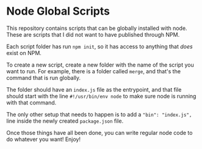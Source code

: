 # Node Global Scripts

This repository contains scripts that can be globally installed with node. These are scripts that I did not want to have published through NPM.

Each script folder has run `npm init`, so it has access to anything that _does_ exist on NPM.

To create a new script, create a new folder with the name of the script you want to run. For example, there is a folder called `merge`, and that's the command that is run globally.

The folder should have an `index.js` file as the entrypoint, and that file should start with the line `#!/usr/bin/env node` to make sure node is running with that command.

The only other setup that needs to happen is to add a `"bin": "index.js",` line inside the newly created `package.json` file.

Once those things have all been done, you can write regular node code to do whatever you want! Enjoy!

